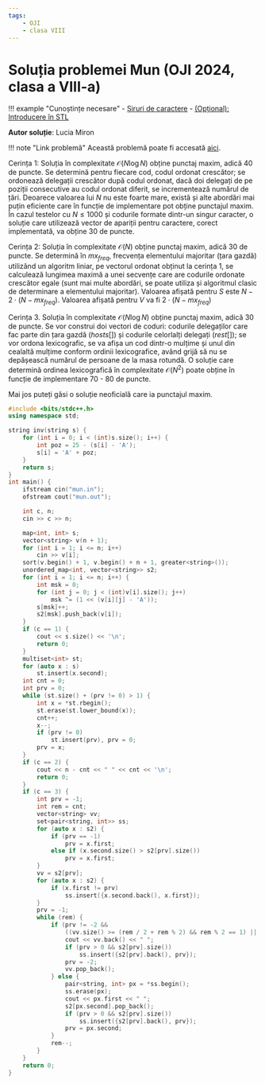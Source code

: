 ```yaml
---
tags:
    - OJI
    - clasa VIII
---
```


# Soluția problemei Mun (OJI 2024, clasa a VIII-a)

!!! example "Cunoștințe necesare"
    - [Șiruri de caractere](../../../../cppintro/strings.md)
    - [(Opțional): Introducere în STL](../../../../cppintro/stl.md)

**Autor soluție**: Lucia Miron

!!! note "Link problemă"
    Această problemă poate fi accesată [aici](https://kilonova.ro/problems/2510/).

Cerința 1: Soluția în complexitate $\mathcal{O}(N \log N)$ obține punctaj maxim, adică 40 de puncte. Se determină pentru fiecare cod, codul ordonat crescător; se ordonează delegații crescător după codul ordonat, dacă doi delegați de pe poziții consecutive au codul ordonat diferit, se incrementează numărul de țări. Deoarece valoarea lui $N$ nu este foarte mare, există și alte abordări mai puțin eficiente care în funcție de implementare pot obține punctajul maxim. În cazul testelor cu $N \leq 1000$ și codurile formate dintr-un singur caracter, o soluție care utilizează vector de apariții pentru caractere, corect implementată, va obține 30 de puncte.

Cerința 2: Soluția în complexitate $\mathcal{O}(N)$ obține punctaj maxim, adică 30 de puncte. Se determină în $mx_{freq}$, frecvența elementului majoritar (țara gazdă) utilizând un algoritm liniar, pe vectorul ordonat obținut la cerința 1, se calculează lungimea maximă a unei secvențe care are codurile ordonate crescător egale (sunt mai multe abordări, se poate utiliza și algoritmul clasic de determinare a elementului majoritar). Valoarea afișată pentru $S$ este $N − 2 \cdot (N − mx_{freq})$. Valoarea afișată pentru $V$ va fi $2 \cdot (N − mx_{freq})$

Cerința 3. Soluția în complexitate $\mathcal{O}(N \log N)$ obține punctaj maxim, adică 30 de puncte. Se vor construi doi vectori de coduri: codurile delegaților care fac parte din țara gazdă $(hosts[])$ și codurile celorlalți delegați $(rest[])$; se vor ordona lexicografic, se va afișa un cod dintr-o mulțime și unul din cealaltă mulțime conform ordinii lexicografice, având grijă să nu se depășească numărul de persoane de la masa rotundă. O soluție care determină ordinea lexicografică în complexitate $\mathcal{O}(N^2)$ poate obține în funcție de implementare 70 - 80 de puncte.

Mai jos puteți găsi o soluție neoficială care ia punctajul maxim.

```cpp
#include <bits/stdc++.h>
using namespace std;

string inv(string s) {
    for (int i = 0; i < (int)s.size(); i++) {
        int poz = 25 - (s[i] - 'A');
        s[i] = 'A' + poz;
    }
    return s;
}
int main() {
    ifstream cin("mun.in");
    ofstream cout("mun.out");

    int c, n;
    cin >> c >> n;

    map<int, int> s;
    vector<string> v(n + 1);
    for (int i = 1; i <= n; i++)
        cin >> v[i];
    sort(v.begin() + 1, v.begin() + n + 1, greater<string>());
    unordered_map<int, vector<string>> s2;
    for (int i = 1; i <= n; i++) {
        int msk = 0;
        for (int j = 0; j < (int)v[i].size(); j++)
            msk ^= (1 << (v[i][j] - 'A'));
        s[msk]++;
        s2[msk].push_back(v[i]);
    }
    if (c == 1) {
        cout << s.size() << '\n';
        return 0;
    }
    multiset<int> st;
    for (auto x : s)
        st.insert(x.second);
    int cnt = 0;
    int prv = 0;
    while (st.size() + (prv != 0) > 1) {
        int x = *st.rbegin();
        st.erase(st.lower_bound(x));
        cnt++;
        x--;
        if (prv != 0)
            st.insert(prv), prv = 0;
        prv = x;
    }
    if (c == 2) {
        cout << n - cnt << " " << cnt << '\n';
        return 0;
    }
    if (c == 3) {
        int prv = -1;
        int rem = cnt;
        vector<string> vv;
        set<pair<string, int>> ss;
        for (auto x : s2) {
            if (prv == -1)
                prv = x.first;
            else if (x.second.size() > s2[prv].size())
                prv = x.first;
        }
        vv = s2[prv];
        for (auto x : s2) {
            if (x.first != prv)
                ss.insert({x.second.back(), x.first});
        }
        prv = -1;
        while (rem) {
            if (prv != -2 &&
                ((vv.size() >= (rem / 2 + rem % 2) && rem % 2 == 1) || ss.empty() || vv.back() < (*ss.begin()).first)) {
                cout << vv.back() << " ";
                if (prv > 0 && s2[prv].size())
                    ss.insert({s2[prv].back(), prv});
                prv = -2;
                vv.pop_back();
            } else {
                pair<string, int> px = *ss.begin();
                ss.erase(px);
                cout << px.first << " ";
                s2[px.second].pop_back();
                if (prv > 0 && s2[prv].size())
                    ss.insert({s2[prv].back(), prv});
                prv = px.second;
            }
            rem--;
        }
    }
    return 0;
}
```